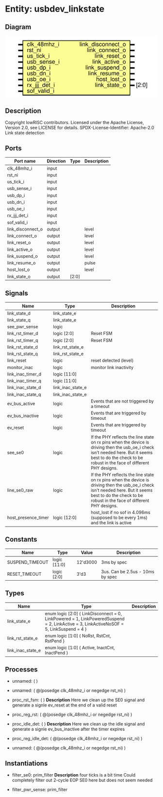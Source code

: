 # Entity: usbdev_linkstate

## Diagram

![Diagram](usbdev_linkstate.svg "Diagram")
## Description

Copyright lowRISC contributors.
 Licensed under the Apache License, Version 2.0, see LICENSE for details.
 SPDX-License-Identifier: Apache-2.0
 Link state detection
 
## Ports

| Port name         | Direction | Type  | Description |
| ----------------- | --------- | ----- | ----------- |
| clk_48mhz_i       | input     |       |             |
| rst_ni            | input     |       |             |
| us_tick_i         | input     |       |             |
| usb_sense_i       | input     |       |             |
| usb_dp_i          | input     |       |             |
| usb_dn_i          | input     |       |             |
| usb_oe_i          | input     |       |             |
| rx_jjj_det_i      | input     |       |             |
| sof_valid_i       | input     |       |             |
| link_disconnect_o | output    |       | level       |
| link_connect_o    | output    |       | level       |
| link_reset_o      | output    |       | level       |
| link_active_o     | output    |       | level       |
| link_suspend_o    | output    |       | level       |
| link_resume_o     | output    |       | pulse       |
| host_lost_o       | output    |       | level       |
| link_state_o      | output    | [2:0] |             |
## Signals

| Name                | Type              | Description                                                                                                                                                                                               |
| ------------------- | ----------------- | --------------------------------------------------------------------------------------------------------------------------------------------------------------------------------------------------------- |
| link_state_d        | link_state_e      |                                                                                                                                                                                                           |
| link_state_q        | link_state_e      |                                                                                                                                                                                                           |
| see_pwr_sense       | logic             |                                                                                                                                                                                                           |
| link_rst_timer_d    | logic [2:0]       | Reset FSM                                                                                                                                                                                                 |
| link_rst_timer_q    | logic [2:0]       | Reset FSM                                                                                                                                                                                                 |
| link_rst_state_d    | link_rst_state_e  |                                                                                                                                                                                                           |
| link_rst_state_q    | link_rst_state_e  |                                                                                                                                                                                                           |
| link_reset          | logic             | reset detected (level)                                                                                                                                                                                    |
| monitor_inac        | logic             | monitor link inactivity                                                                                                                                                                                   |
| link_inac_timer_d   | logic [11:0]      |                                                                                                                                                                                                           |
| link_inac_timer_q   | logic [11:0]      |                                                                                                                                                                                                           |
| link_inac_state_d   | link_inac_state_e |                                                                                                                                                                                                           |
| link_inac_state_q   | link_inac_state_e |                                                                                                                                                                                                           |
| ev_bus_active       | logic             | Events that are not triggered by a timeout                                                                                                                                                                |
| ev_bus_inactive     | logic             | Events that are triggered by timeout                                                                                                                                                                      |
| ev_reset            | logic             | Events that are triggered by timeout                                                                                                                                                                      |
| see_se0             | logic             | If the PHY reflects the line state on rx pins when the device is driving then the usb_oe_i check isn't needed here. But it seems best to do the check to be robust in the face of different PHY designs.  |
| line_se0_raw        | logic             | If the PHY reflects the line state on rx pins when the device is driving then the usb_oe_i check isn't needed here. But it seems best to do the check to be robust in the face of different PHY designs.  |
| host_presence_timer | logic [12:0]      | host_lost if no sof in 4.096ms (supposed to be every 1ms) and the link is active                                                                                                                          |
## Constants

| Name            | Type         | Value    | Description                      |
| --------------- | ------------ | -------- | -------------------------------- |
| SUSPEND_TIMEOUT | logic [11:0] | 12'd3000 | 3ms by spec                      |
| RESET_TIMEOUT   | logic [2:0]  | 3'd3     | 3us. Can be 2.5us - 10ms by spec |
## Types

| Name              | Type                                                                                                                                                                            | Description |
| ----------------- | ------------------------------------------------------------------------------------------------------------------------------------------------------------------------------- | ----------- |
| link_state_e      | enum logic [2:0] {          LinkDisconnect = 0,          LinkPowered = 1,     LinkPoweredSuspend = 2,          LinkActive = 3,     LinkActiveNoSOF = 5,     LinkSuspend = 4   } |             |
| link_rst_state_e  | enum logic [1:0] {     NoRst,     RstCnt,     RstPend   }                                                                                                                       |             |
| link_inac_state_e | enum logic [1:0] {     Active,     InactCnt,     InactPend   }                                                                                                                  |             |
## Processes
- unnamed: (  )
- unnamed: ( @(posedge clk_48mhz_i or negedge rst_ni) )
- proc_rst_fsm: (  )
**Description**
Here we clean up the SE0 signal and generate a signle ev_reset at
the end of a valid reset

- proc_reg_rst: ( @(posedge clk_48mhz_i or negedge rst_ni) )
- proc_idle_det: (  )
**Description**
Here we clean up the idle signal and generate a signle ev_bus_inactive
after the timer expires

- proc_reg_idle_det: ( @(posedge clk_48mhz_i or negedge rst_ni) )
- unnamed: ( @(posedge clk_48mhz_i or negedge rst_ni) )
## Instantiations

- filter_se0: prim_filter
**Description**
four ticks is a bit time
Could completely filter out 2-cycle EOP SE0 here but
does not seem needed

- filter_pwr_sense: prim_filter
